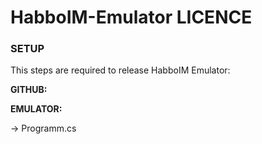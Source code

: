 # HabboIM-Emulator LICENCE

### SETUP

This steps are required to release HabboIM Emulator:

**GITHUB:**

**EMULATOR:**

-> Programm.cs

```
     
```
